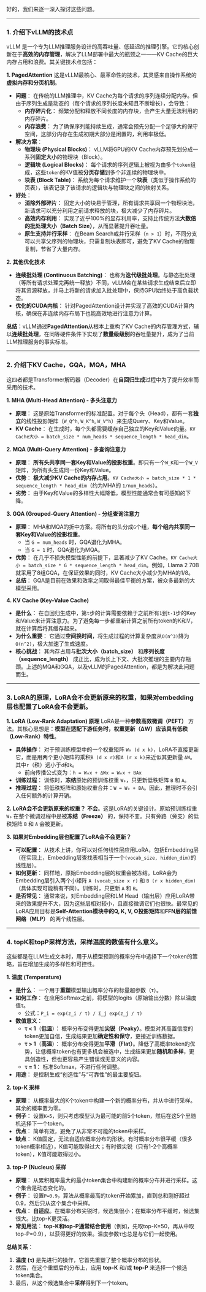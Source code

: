 好的，我们来逐一深入探讨这些问题。

---

### 1. 介绍下vLLM的技术点

vLLM 是一个专为LLM推理服务设计的高吞吐量、低延迟的推理引擎。它的核心创新在于**高效的内存管理**，解决了LLM部署中最大的瓶颈之一——KV Cache的巨大内存占用和浪费。其关键技术点包括：

**1. PagedAttention**
这是vLLM最核心、最革命性的技术，其灵感来自操作系统的**虚拟内存和分页机制**。
*   **问题**： 在传统的LLM推理中，KV Cache为每个请求的序列连续分配内存。但由于序列生成是动态的（每个请求的序列长度未知且不断增长），会导致：
    *   **内存碎片化**： 频繁分配和释放不同长度的内存块，会产生大量无法利用的内存碎片。
    *   **内存浪费**： 为了确保序列能持续生成，通常会预先分配一个足够大的保守空间，这部分内存在生成初期大部分是闲置的，利用率极低。
*   **解决方案**：
    *   **物理块 (Physical Blocks)**： vLLM将GPU的KV Cache内存预先划分成一系列**固定大小**的物理块（Block）。
    *   **逻辑块 (Logical Blocks)**： 每个请求的序列逻辑上被视为由多个`token`组成，这些`token`的KV值被**分页存储**到多个非连续的物理块中。
    *   **块表 (Block Table)**： 系统为每个请求维护一个**块表**（类似于操作系统的页表），该表记录了该请求的逻辑块与物理块之间的映射关系。
*   **好处**：
    *   **消除外部碎片**： 固定大小的块易于管理，所有请求共享同一个物理块池，新请求可以充分利用之前请求释放的块，极大减少了内存碎片。
    *   **高效内存利用**： 实现了近乎100%的显存利用率，支持比传统方法**大数倍的批处理大小（Batch Size）**，从而显著提升吞吐量。
    *   **原生支持并行采样**： 在Beam Search或并行采样（`n > 1`）时，不同分支可以共享父序列的物理块，只需复制块表即可，避免了KV Cache的物理复制，节省了大量内存。

**2. 其他优化技术**
*   **连续批处理 (Continuous Batching)**： 也称为**迭代级批处理**。与静态批处理（等所有请求处理完再统一释放）不同，vLLM会在某些请求生成结束后立即将其资源释放，并马上将新的请求加入批处理中，保持GPU始终处于高负载状态。
*   **优化的CUDA内核**： 针对PagedAttention设计并实现了高效的CUDA计算内核，确保在非连续内存布局下也能高效地进行注意力计算。

**总结**：vLLM通过**PagedAttention**从根本上重构了KV Cache的内存管理方式，辅以**连续批处理**，在同等硬件条件下实现了**数量级级别**的吞吐量提升，成为了当前LLM推理服务的事实标准。

---

### 2. 介绍下KV Cache，GQA，MQA，MHA

这四者都是Transformer解码器（Decoder）在**自回归生成**过程中为了提升效率而采用的技术。

**1. MHA (Multi-Head Attention) - 多头注意力**
*   **原理**： 这是原始Transformer的标准配置。对于每个头（Head），都有一套**独立**的线性投影矩阵（`W_Q^h`, `W_K^h`, `W_V^h`）来生成Query、Key和Value。
*   **KV Cache**： 在生成时，每个头都需要缓存自己独立的Key和Value向量。`KV Cache大小 = batch_size * num_heads * sequence_length * head_dim`。

**2. MQA (Multi-Query Attention) - 多查询注意力**
*   **原理**： **所有头共享同一套Key和Value的投影权重**。即只有一个`W_K`和一个`W_V`矩阵，为所有头生成同一份Key和Value。
*   **优势**： **极大减少KV Cache的内存占用**。`KV Cache大小 = batch_size * 1 * sequence_length * head_dim`（约为MHA的 `1/num_heads`）。
*   **劣势**： 由于Key和Value的多样性大幅降低，模型性能通常会有可感知的下降。

**3. GQA (Grouped-Query Attention) - 分组查询注意力**
*   **原理**： MHA和MQA的折中方案。将所有的头分成`G`个组，**每个组内共享同一套Key和Value的投影权重**。
    *   当 `G = num_heads` 时，GQA退化为MHA。
    *   当 `G = 1` 时，GQA退化为MQA。
*   **优势**： 在几乎不损失模型性能的前提下，显著减少了KV Cache。`KV Cache大小 = batch_size * G * sequence_length * head_dim`。例如，Llama 2 70B就采用了8组GQA，在保证效果的同时，KV Cache大小减少为MHA的1/8。
*   **总结**： GQA是目前在效果和效率之间取得最佳平衡的方案，被众多最新的大模型采用。

**4. KV Cache (Key-Value Cache)**
*   **是什么**： 在自回归生成中，第`t`步的计算需要依赖于之前所有`1`到`t-1`步的Key和Value来计算注意力。为了避免每一步都重新计算之前所有token的K和V，就在计算后将其缓存起来。
*   **为什么重要**： 它通过**空间换时间**，将生成过程的计算复杂度从`O(n^3)`降为`O(n^2)`，极大加速了生成速度。
*   **核心挑战**： 其内存占用与**批次大小（batch_size）** 和**序列长度（sequence_length）** 成正比，成为长上下文、大批次推理的主要内存瓶颈。上述的MQA和GQA，以及vLLM的PagedAttention，都是为解决此问题而生。

---

### 3. LoRA的原理，LoRA会不会更新原来的权重，如果对embedding层也配置了LoRA会不会更新。

**1. LoRA (Low-Rank Adaptation) 原理**
LoRA是一种**参数高效微调（PEFT）** 方法。其核心思想是：**模型在适配下游任务时，权重更新（ΔW）应该具有低秩（Low-Rank）特性**。
*   **具体操作**： 对于预训练模型中的一个权重矩阵 `W₀ (d x k)`，LoRA不直接更新它，而是用两个更小矩阵的乘积`B (d x r)`和`A (r x k)`来近似其更新量 `ΔW`。其中`r`（秩）远小于`d`和`k`。
    *   前向传播公式变为：`h = W₀x + ΔWx = W₀x + BAx`
*   **训练过程**： 训练时，**冻结**原始的预训练权重 `W₀`，只更新低秩矩阵 `B` 和 `A`。
*   **推理过程**： 将低秩矩阵和原始权重合并：`W = W₀ + BA`。因此，推理时不会引入任何额外的计算开销。

**2. LoRA会不会更新原来的权重？**
**不会**。这是LoRA的关键设计。原始预训练权重 `W₀` 在整个微调过程中是被**冻结（Freeze）** 的，保持不变。只有旁路（旁支）的低秩矩阵 `B` 和 `A` 会被更新。

**3. 如果对Embedding层也配置了LoRA会不会更新？**
*   **可以配置**： 从技术上讲，你可以对任何线性层应用LoRA，包括Embedding层（在实现上，Embedding层查找表相当于一个`(vocab_size, hidden_dim)`的线性层）。
*   **如何更新**： 同样地，原始Embedding层的权重会被冻结。LoRA会为Embedding层引入两个小矩阵 `A (vocab_size x r)` 和 `B (r x hidden_dim)`（具体实现可能稍有不同）。训练时，只更新 `A` 和 `B`。
*   **是否常见**： 通常来说，对Embedding层和LM Head（输出层）应用LoRA带来的效果提升不大，因为这些层相对较小，且直接微调它们也很快。最常见的LoRA应用目标是**Self-Attention模块中的Q, K, V, O投影矩阵**和**FFN层的前馈网络（MLP）** 的两个线性层。

---

### 4. topK和topP采样方法，采样温度的数值有什么意义。

这些都是在LLM生成文本时，用于从模型预测的概率分布中选择下一个token的策略，旨在增加生成的多样性和可控性。

**1. 温度 (Temperature)**
*   **是什么**： 一个用于**重塑**模型输出概率分布的标量超参数（τ）。
*   **如何工作**： 在应用Softmax之前，将模型的logits（原始输出分数）除以温度值τ。
    *   公式：`P_i = exp(z_i / τ) / Σ_j exp(z_j / τ)`
*   **数值意义**：
    *   **τ < 1**（**低温**）： 概率分布变得更加**尖锐（Peaky）**。模型对其高置信度的token更加自信，生成结果更加**确定性和保守**，更接近训练数据。
    *   **τ > 1**（**高温**）： 概率分布变得更加**平滑（Flat）**。降低了高概率token的优势，让低概率token也有更多机会被选中，生成结果更加**随机和多样**，更具创造性，但也更容易产生错误或无意义的内容。
    *   **τ = 1**： 标准Softmax，不进行任何调整。
*   **用途**： 是控制生成“创造性”与“可靠性”的最主要旋钮。

**2. top-K 采样**
*   **原理**： 从概率最大的K个token中构建一个新的概率分布，并从中进行采样。其余的概率置为零。
*   **例子**： 设置`K=5`，则只考虑模型认为最可能的前5个token，然后在这5个里随机选择下一个token。
*   **优点**： 简单有效，避免了从非常不可能的token中采样。
*   **缺点**： K值固定，无法自适应概率分布的形状。有时概率分布很平缓（很多token概率相近），K值可能取得过大；有时很尖锐（只有1-2个高概率token），K值可能取得过小。

**3. top-P (Nucleus) 采样**
*   **原理**： 从累积概率最大的最小token集合中构建新的概率分布并进行采样。这个集合是动态变化的。
*   **例子**： 设置`P=0.9`，算法从概率最高的token开始累加，直到总和刚好超过0.9，然后只从这个集合中采样。
*   **优点**： **自适应**。在概率分布尖锐时，候选集很小；在概率分布平缓时，候选集很大。比top-K更灵活。
*   **常见用法**： **top-K和top-P通常结合使用**（例如，先取top-K=50，再从中取top-P=0.9），以获得更好的效果。温度参数τ也总是与它们一起使用。

**总结关系**：
1.  **温度 (τ)** 是先进行的操作，它首先重塑了整个概率分布的形状。
2.  然后，在这个重塑后的分布上，应用 **top-K** 和/或 **top-P** 来选择一个候选token集合。
3.  最后，从这个候选集合中**采样**得到下一个token。
